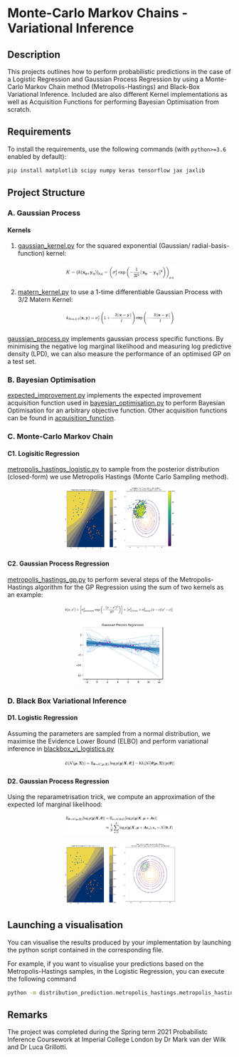 # Monte-Carlo Markov Chains - Variational Inference

## Description
This projects outlines how to perform probabilistic predictions in the case of a Logistic Regression and Gaussian Process Regression by using a Monte-Carlo Markov Chain method (Metropolis-Hastings) and Black-Box Variational Inference. Included are also different Kernel implementations as well as Acquisition Functions for performing Bayesian Optimisation from scratch. 

## Requirements

To install the requirements, use the following commands (with `python>=3.6` enabled by default):
```bash
pip install matplotlib scipy numpy keras tensorflow jax jaxlib
```

## Project Structure

### A. Gaussian Process
#### Kernels 
1. [gaussian_kernel.py](https://github.com/Nasmasim/monte-carlo-markov-chains/blob/main/kernels/gaussian_kernel.py) for the squared exponential (Gaussian/ radial-basis-function) kernel: 
<p align="center">
<img src="https://github.com/Nasmasim/monte-carlo-markov-chains/blob/main/plots/Screenshot%202021-03-29%20at%2012.05.53.png" width="50%">
</p>

2. [matern_kernel.py](https://github.com/Nasmasim/monte-carlo-markov-chains/blob/main/kernels/matern_kernel.py) to use a 1-time differentiable Gaussian Process with 3/2 Matern Kernel: 
<p align="center">
<img src="https://github.com/Nasmasim/monte-carlo-markov-chains/blob/main/plots/Screenshot%202021-03-29%20at%2012.08.49.png" width="50%">
</p>

[gaussian_process.py](https://github.com/Nasmasim/monte-carlo-markov-chains/blob/main/gaussian_process.py) implements gaussian process specific functions. By minimising the negative log marginal likelihood and measuring log predictive density (LPD), we can also measure the performance of an optimised GP on a test set. 

### B. Bayesian Optimisation

[expected_improvement.py](https://github.com/Nasmasim/monte-carlo-markov-chains/blob/main/acquisition_functions/expected_improvement.py) implements the expected improvement acquisition function used in [bayesian_optimisation.py](https://github.com/Nasmasim/monte-carlo-markov-chains/blob/main/bayesian_optimisation.py) to perform Bayesian Optimisation for an arbitrary objective function. Other acquisition functions can be found in [acquisition_function](https://github.com/Nasmasim/monte-carlo-markov-chains/tree/main/acquisition_functions).

### C. Monte-Carlo Markov Chain 
#### C1. Logisitic Regression 
[metropolis_hastings_logistic.py](https://github.com/Nasmasim/monte-carlo-markov-chains/blob/main/distribution_prediction/metropolis_hastings/metropolis_hastings_logistic.py) to sample from the posterior distribution (closed-form) we use Metropolis Hastings (Monte Carlo Sampling method). 
<p align="center">
<img src="https://github.com/Nasmasim/monte-carlo-markov-chains/blob/main/plots/metropolis_hastings.png" width="50%">
</p>

#### C2. Gaussian Process Regression
[metropolis_hastings_gp.py](https://github.com/Nasmasim/monte-carlo-markov-chains/blob/main/distribution_prediction/metropolis_hastings/metropolis_hastings_gp.py) to perform several steps of the Metropolis-Hastings algorithm for the GP Regression using the sum of two kernels as an example: 
<p align="center">
<img src="https://github.com/Nasmasim/monte-carlo-markov-chains/blob/main/plots/Screenshot%202021-03-29%20at%2010.31.16.png" width="50%">
</p>
<p align="center">
<img src="https://github.com/Nasmasim/monte-carlo-markov-chains/blob/main/plots/gaussian_process_regression.png" width="40%">
</p>

### D. Black Box Variational Inference
#### D1. Logistic Regression
Assuming the parameters are sampled from a normal distribution, we maximise the Evidence Lower Bound (ELBO) and perform variational inference in [blackbox_vi_logistics.py](https://github.com/Nasmasim/monte-carlo-markov-chains/blob/main/distribution_prediction/blackbox_vi/blackbox_vi_logistics.py)
<p align="center">
<img src="https://github.com/Nasmasim/monte-carlo-markov-chains/blob/main/plots/Screenshot%202021-03-29%20at%2011.47.03.png" width="50%">
</p>

#### D2. Gaussian Process Regression
Using the reparametrisation trick, we compute an approximation of the expected lof marginal likelihood: 
<p align="center">
<img src="https://github.com/Nasmasim/monte-carlo-markov-chains/blob/main/plots/Screenshot%202021-03-29%20at%2011.54.01.png" width="50%">
</p>
<p align="center">
<img src="https://github.com/Nasmasim/monte-carlo-markov-chains/blob/main/plots/black_box_VI.png" width="50%">
</p>

## Launching a visualisation

You can visualise the results produced by your implementation by launching the python script contained in the corresponding file.

For example, if you want to visualise your predictions based on the Metropolis-Hastings samples,
in the Logistic Regression, you can execute the following command

```bash
python -m distribution_prediction.metropolis_hastings.metropolis_hastings_logistic
```

## Remarks

The project was completed during the Spring term 2021 Probabilistc Inference Coursework at Imperial College London by Dr Mark van der Wilk and Dr Luca Grillotti. 

